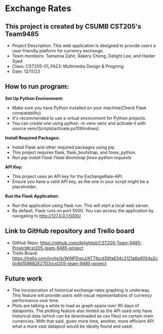 # Exchange Rates
## This project is created by CSUMB CST205's Team9485
- Project Description: This web application is designed to provide users a user-friendly platform for currency exchange.
- Team members: Tamanna Zahir, Rakery Cheng, Delight Lee, and Haider Syed
- Class: CST205-01_FA23: Multimedia Design & Progmng
- Date: 12/11/23
  
## How to run program: 
**Set Up Python Environment:**
- Make sure you have Python installed on your machine(Check Flask compatability)
- It's recommended to use a virtual environment for Python projects. 
- You can create one using python -m venv venv and activate it with source venv\Scripts\activate.ps1(Windows)

**Install Required Packages:**
- Install Flask and other required packages using pip.
- This project requires flask, flask_bootstrap, and forex_python.
- Run *pip install Flask Flask-Bootstrap forex-python requests*

**API Key:**
- This project uses an API key for the ExchangeRate-API.
- Ensure you have a valid API key, as the one in your script might be a placeholder. 

**Run the Flask Application:**
- Run the application using flask run. This will start a local web server.
- By default, Flask runs on port 5000. You can access the application by navigating to http://127.0.0.1:5000/

## Link to GitHub repository and Trello board
- GitHub Repo: https://github.com/delightgit/CST205-Team-9485-Project#cst205-team-9485-project
- Trello Board: https://trello.com/invite/b/WiNPDqoJ/ATTIbcd39fa634c2121a6a9054a2c0c6d1586B2E27D3/cst205-team-9485-project
## Future work
- The incorporation of historical exchange rates graphing is underway.
  This feature will provide users with visual representations of currency performance over time.
- Plots are talking a while to load as graph spans over 90 days of datapoints. The plotting feature also limited as the API used only have historical data (which can be downloaded as csv files) on certain main currencies. With that said, given more time, another, more efficient API what a more vast datapool would be ideally found and used.
